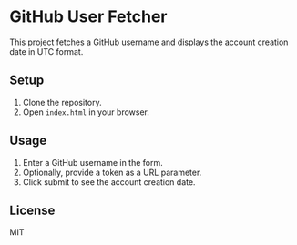 # GitHub User Fetcher

This project fetches a GitHub username and displays the account creation date in UTC format.

## Setup
1. Clone the repository.
2. Open `index.html` in your browser.

## Usage
1. Enter a GitHub username in the form.
2. Optionally, provide a token as a URL parameter.
3. Click submit to see the account creation date.

## License
MIT
